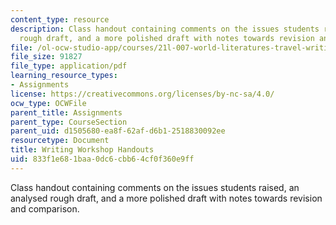 ```yaml
---
content_type: resource
description: Class handout containing comments on the issues students raised, an analysed
  rough draft, and a more polished draft with notes towards revision and comparison.
file: /ol-ocw-studio-app/courses/21l-007-world-literatures-travel-writing-fall-2008/833f1e681baa0dc6cbb64cf0f360e9ff_writ_work_hand.pdf
file_size: 91827
file_type: application/pdf
learning_resource_types:
- Assignments
license: https://creativecommons.org/licenses/by-nc-sa/4.0/
ocw_type: OCWFile
parent_title: Assignments
parent_type: CourseSection
parent_uid: d1505680-ea8f-62af-d6b1-2518830092ee
resourcetype: Document
title: Writing Workshop Handouts
uid: 833f1e68-1baa-0dc6-cbb6-4cf0f360e9ff
---
```

Class handout containing comments on the issues students raised, an analysed rough draft, and a more polished draft with notes towards revision and comparison.